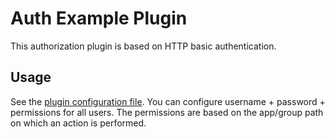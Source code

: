 # Auth Example Plugin

This authorization plugin is based on HTTP basic authentication.

## Usage

See the [plugin configuration file](https://github.com/mesosphere/marathon-example-plugins/blob/master/auth/src/main/resources/mesosphere/marathon/example/plugin/auth/plugin-conf.json).
You can configure username + password + permissions for all users.
The permissions are based on the app/group path on which an action is
performed.
